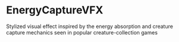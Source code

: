 # EnergyCaptureVFX
Stylized visual effect inspired by the energy absorption and creature capture mechanics seen in popular creature-collection games
